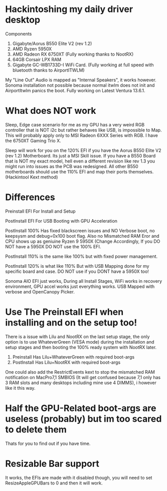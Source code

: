 # Hackintoshing my daily driver desktop

Components
1. Gigabyte/Aorus B550 Elite V2 (rev 1.2)
2. AMD Ryzen 5950X
3. AMD Radeon RX 6750XT (Fully working thanks to NootRX)
4. 64GB Corsair LPX RAM
5. Gigabyte GC-WB1733D-I WiFi Card. (Fully working at full speed with bluetooth thanks to AirportITWLM)

My "Line Out" Audio is mapped as "Internal Speakers", it works however.
Sonoma installation not possible because normal itwlm does not init and AirportItwlm panics the boot.
Fully working on Latest Ventura 13.6.1.

# What does NOT work
Sleep, Edge case scenario for me as my GPU has a very weird RGB controller that is NOT i2c but rather behaves like USB, is impossible to Map. This will probably apply only to MSI Radeon 6XXX Series with RGB. I have the 6750XT Gaming Trio X.

Sleep will work for you on the 120% EFI if you have the Aorus B550 Elite V2 (rev 1.2) Motherboard. Its just a MSI Skill issue. If you have a B550 Board that is NOT my exact model, hell even a different revision like rev 1.3 you might run into issues as the PCB was redesigned. All other B550 motherboards should use the 110% EFI and map their ports themselves. (Hackintool Kext method)


# Differences

Preinstall EFI For Install and Setup

PostInstall EFI For USB Booting with GPU Acceleration

PostInstall 100% Has fixed blackscreen issues and NO Verbose boot, no keepsysm and debug=0x100 boot flag. Also no Mismatched RAM Eror and CPU shows up as geniuine Ryzen 9 5950X (Change Accordingly, If you DO NOT have a 5950X DO NOT use the 100% EFI.

PostInstall 110% is the same like 100% but with fixed power management.

PostInstall 120% is what like 110% But with USB Mapping done for my specific board and case. DO NOT use if you DONT have a 5950X too!

Sonoma AIO EFI just works, During all Install Stages, WiFi works in recovery environment, GPU accel works just everything works. USB Mapped with verbose and OpenCanopy Picker.


# Use The Preinstall EFI when installing and on the setup too!
There is a issue with Lilu and NootRX on the last setup stage, the only option is to use WhateverGreen (VESA mode) during the installation and setup stages and then booting the 100% ready system with NootRX later.

1. Preinstall Has Lilu+WhateverGreen with required boot-args
2. PostInstall Has Lilu+NootRX with required boot-args

One could also add the RestrictEvents kext to stop the mismatched RAM notification on MacPro7,1 SMBIOS (It will get confused because 7,1 only has 3 RAM slots and many desktops including mine use 4 DIMMS), i however like it this way.

# Half the GPU-Related boot-args are useless (probably) but im too scared to delete them
Thats for you to find out if you have time.

# Resizable Bar support
It works, the EFIs are made with it disabled though, you will need to set ResizeAppleGPUBars to 0 and then it will work.
